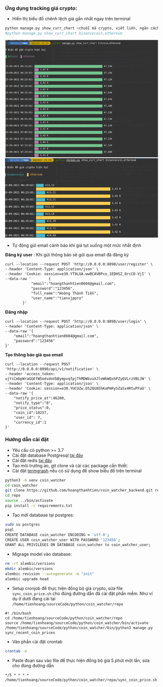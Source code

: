 ### Ứng dụng tracking giá crypto:

- Hiển thị biểu đồ chênh lệch giá gần nhất ngay trên terminal

```bash
python manage.py show_curr_chart <chuỗi mã crypto, viết liền, ngăn cách bởi dấu phẩy>
#python manage.py show_curr_chart binancecoin,ethereum 
```

<img src="/static/images/show_curr_chart.png"></img>
<img src="/static/images/show_curr_chart_2.png"></img>
- Tự động gửi email cảnh báo khi giá tụt xuống một mức nhất định


**Đăng ký user** : Khi gửi thông báo sẽ gửi qua email đã đăng ký 
```curl
curl --location --request POST 'http://0.0.0.0:8090/user/register' \
--header 'Content-Type: application/json' \
--header 'Cookie: session=e30.YT9LGA.wwBCAVBPco_1EDHSZ_8rcCO-VjI' \
--data-raw '        {
            "email":"hoangthanhtien0604@gmail.com",
            "password":"123456",
            "full_name":"Hoàng Thành Tiến",
            "user_name":"tienvjppro"
        }'
```

**Đăng nhập**
```curl
curl --location --request POST 'http://0.0.0.0:8090/user/login' \
--header 'Content-Type: application/json' \
--data-raw '{
    "email":"hoangthanhtien0604@gmail.com",
    "password":"123456"
}'
```

**Tạo thông báo giá qua email**
```curl
curl --location --request POST 'http://0.0.0.0:8090/api/v1/notification' \
--header 'access_token: ujYiCmbpWraGGEfWSedvdoVbBympvqfpjThMDWbvuXJleWkWQxhPZyQVLrzVBLJW' \
--header 'Content-Type: application/json' \
--header 'Cookie: session=e30.YUCUZw.D52QU85hKaPmRySZaSx4RtuPFaU' \
--data-raw '{
    "notify_price_at":46200,
    "notify_type":"0",
    "price_status":0,
    "coin_id":10257,
    "user_id": 7,
    "currency_id":1
}'
```

### Hướng dẫn cài đặt
- Yêu cầu có python >= 3.7
- Cài đặt database Postgresql [tại đây](https://www.digitalocean.com/community/tutorials/how-to-install-postgresql-on-ubuntu-20-04-quickstart)
- Cài đặt redis [tại đây](https://www.digitalocean.com/community/tutorials/how-to-install-and-secure-redis-on-ubuntu-20-04)
- Tạo môi trường ảo, git clone và cài các package cần thiết:
- Cài đặt [termgraph](https://github.com/mkaz/termgraph.git) nếu có sử dụng để show biểu đồ trên terminal

```bash
python3 -m venv coin_watcher
cd coin_watcher
git clone https://github.com/hoangthanhtien/coin_watcher_backend.git repo
cd repo
source ../bin/activate
pip install -r requirements.txt
```

- Tạo mới database tại postgres:

```bash
sudo su postgres
psql
CREATE DATABASE coin_watcher ENCODING = 'utf-8';
CREATE USER coin_watcher_user WITH PASSWORD '123456';
GRANT ALL PRIVILEGES ON DATABASE coin_watcher to coin_watcher_user;
```

- Migrage model vào database:

```bash
rm -rf alembic/versions
mkdir alembic/versions
alembic revision --autogenerate -m "init"
alembic upgrade head
```
- Setup cronjob để thực hiện đồng bộ giá crypto, sửa file `sync_coin_price.sh` cho đúng đường dẫn đã cài đặt phần mềm. Như ví dụ ở dưới đang cài tại `/home/tienhoang/sourceCode/python/coin_watcher/repo`

```
#! /bin/bash
cd /home/tienhoang/sourceCode/python/coin_watcher/repo
source /home/tienhoang/sourceCode/python/coin_watcher/bin/activate
/home/tienhoang/sourceCode/python/coin_watcher/bin/python3 manage.py sync_recent_coin_prices
```

- Vào phần cài đặt crontab
```bash
crontab -e
```
- Paste đoạn sau vào file để thực hiện đồng bộ giá 5 phút một lần, sửa cho đúng đường dẫn
```
*/5 * * * * /home/tienhoang/sourceCode/python/coin_watcher/repo/sync_coin_price.sh
```
